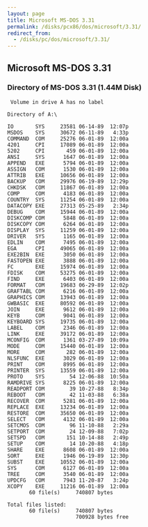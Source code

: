 ```yaml
---
layout: page
title: Microsoft MS-DOS 3.31
permalink: /disks/pcx86/dos/microsoft/3.31/
redirect_from:
  - /disks/pc/dos/microsoft/3.31/
---
```


Microsoft MS-DOS 3.31
---

### Directory of MS-DOS 3.31 (1.44M Disk)

	 Volume in drive A has no label

	Directory of A:\

	IO       SYS     23581 06-14-89  12:07p
	MSDOS    SYS     30672 06-11-89   4:33p
	COMMAND  COM     25276 06-01-89  12:00a
	4201     CPI     17089 06-01-89  12:00a
	5202     CPI       459 06-01-89  12:00a
	ANSI     SYS      1647 06-01-89  12:00a
	APPEND   EXE      5794 06-01-89  12:00a
	ASSIGN   COM      1530 06-01-89  12:00a
	ATTRIB   EXE     10656 06-01-89  12:00a
	BACKUP   COM     29976 06-19-89  12:29p
	CHKDSK   COM     11867 06-01-89  12:00a
	COMP     COM      4183 06-01-89  12:00a
	COUNTRY  SYS     11254 06-01-89  12:00a
	DATACOPY EXE     27313 05-25-89   2:34p
	DEBUG    COM     15944 06-01-89  12:00a
	DISKCOMP COM      5848 06-01-89  12:00a
	DISKCOPY COM      6264 06-01-89  12:00a
	DISPLAY  SYS     11259 06-01-89  12:00a
	DRIVER   SYS      1165 06-01-89  12:00a
	EDLIN    COM      7495 06-01-89  12:00a
	EGA      CPI     49065 06-01-89  12:00a
	EXE2BIN  EXE      3050 06-01-89  12:00a
	FASTOPEN EXE      3888 06-01-89  12:00a
	FC       EXE     15974 06-01-89  12:00a
	FDISK    COM     53275 06-01-89  12:00a
	FIND     EXE      6403 06-01-89  12:00a
	FORMAT   COM     19683 06-29-89  12:02p
	GRAFTABL COM      6216 06-01-89  12:00a
	GRAPHICS COM     13943 06-01-89  12:00a
	GWBASIC  EXE     80592 06-01-89  12:00a
	JOIN     EXE      9612 06-01-89  12:00a
	KEYB     COM      9041 06-01-89  12:00a
	KEYBOARD SYS     19735 06-01-89  12:00a
	LABEL    COM      2346 06-01-89  12:00a
	LINK     EXE     39172 06-01-89  12:00a
	MCONFIG  COM      1361 03-27-89  10:09a
	MODE     COM     15440 06-01-89  12:00a
	MORE     COM       282 06-01-89  12:00a
	NLSFUNC  EXE      3029 06-01-89  12:00a
	PRINT    COM      8995 06-01-89  12:00a
	PRINTER  SYS     13559 06-01-89  12:00a
	PROTO    SYS        54 12-06-88  10:50a
	RAMDRIVE SYS      8225 06-01-89  12:00a
	READPORT COM        39 10-27-88   8:34p
	REBOOT   COM        42 11-03-88   6:38a
	RECOVER  COM      5281 06-01-89  12:00a
	REPLACE  EXE     13234 06-01-89  12:00a
	RESTORE  COM     35650 06-01-89  12:00a
	SELECT   COM      4132 06-01-89  12:00a
	SETCMOS  COM        96 11-10-88   2:29a
	SETPORT  COM        24 12-09-88   7:02p
	SETSPD   COM       151 10-14-88   2:49p
	SETUP    COM        14 10-20-88   4:18p
	SHARE    EXE      8608 06-01-89  12:00a
	SORT     EXE      1946 06-19-89  12:30p
	SUBST    EXE     10552 06-01-89  12:00a
	SYS      COM      6127 06-01-89  12:00a
	TREE     COM      3540 06-01-89  12:00a
	UPDCFG   COM      7943 11-20-87   3:24p
	XCOPY    EXE     11216 06-01-89  12:00a
	       60 file(s)     740807 bytes

	Total files listed:
	       60 file(s)     740807 bytes
	                      700928 bytes free
